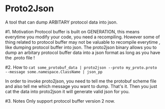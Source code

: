 Proto2Json
===================
A tool that can dump ARBITARY protocol data into json.

#1. Motivation
Protocol buffer is built on GENERATION, this means everytime you modify your code, you need a recompiling.
However some of thing related to protocol buffer may not be valuable to recompile everytime , like dumping
protocol buffer into json. The proto2json binary allows you to dump an arbitary protocol buffer data into
a json format as long as you have the .proto file !

#2. How to
```cat some_protobuf_data | proto2json --proto my_proto.proto --message some.namespace.ClassName | json_pp```

In order to invoke proto2json, you need to tell me the protobuf scheme file and also tell me which message
you want to dump. That's it. Then you just cat the data into proto2json it will generate valid json for you.

#3. Notes
Only support protocol buffer version 2 now.
